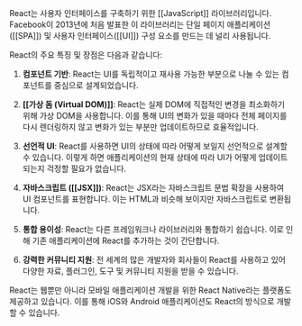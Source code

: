 React는 사용자 인터페이스를 구축하기 위한 [[JavaScript]] 라이브러리입니다. Facebook이 2013년에 처음 발표한 이 라이브러리는 단일 페이지 애플리케이션([[SPA]]) 및 사용자 인터페이스([[UI]]) 구성 요소를 만드는 데 널리 사용됩니다.

React의 주요 특징 및 장점은 다음과 같습니다:

1. **컴포넌트 기반**: React는 UI를 독립적이고 재사용 가능한 부분으로 나눌 수 있는 컴포넌트를 중심으로 설계되었습니다.

2. **[[가상 돔 (Virtual DOM)]]**: React는 실제 DOM에 직접적인 변경을 최소화하기 위해 가상 DOM을 사용합니다. 이를 통해 UI의 변화가 있을 때마다 전체 페이지를 다시 렌더링하지 않고 변화가 있는 부분만 업데이트하므로 효율적입니다.

3. **선언적 UI**: React를 사용하면 UI의 상태에 따라 어떻게 보일지 선언적으로 설계할 수 있습니다. 이렇게 하면 애플리케이션의 현재 상태에 따라 UI가 어떻게 업데이트되는지 걱정할 필요가 없습니다.

4. **자바스크립트 ([[JSX]])**: React는 JSX라는 자바스크립트 문법 확장을 사용하여 UI 컴포넌트를 표현합니다. 이는 HTML과 비슷해 보이지만 자바스크립트로 변환됩니다.

5. **통합 용이성**: React는 다른 프레임워크나 라이브러리와 통합하기 쉽습니다. 이로 인해 기존 애플리케이션에 React를 추가하는 것이 간단합니다.

6. **강력한 커뮤니티 지원**: 전 세계의 많은 개발자와 회사들이 React를 사용하고 있어 다양한 자료, 플러그인, 도구 및 커뮤니티 지원을 받을 수 있습니다.

React는 웹뿐만 아니라 모바일 애플리케이션 개발을 위한 React Native라는 플랫폼도 제공하고 있습니다. 이를 통해 iOS와 Android 애플리케이션도 React의 방식으로 개발할 수 있습니다.